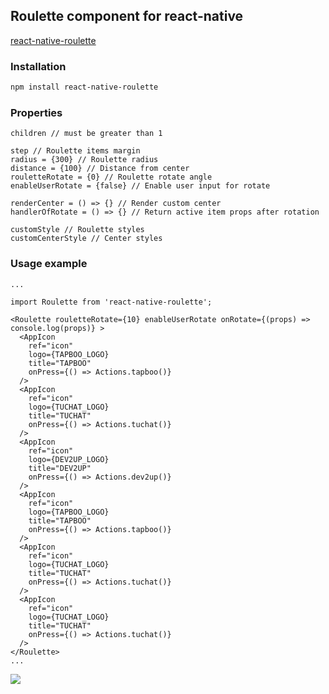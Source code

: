 ## Roulette component for react-native

[react-native-roulette](https://www.npmjs.com/package/react-native-roulette)

### Installation
```bash
npm install react-native-roulette
```

### Properties

```
children // must be greater than 1

step // Roulette items margin
radius = {300} // Roulette radius
distance = {100} // Distance from center
rouletteRotate = {0} // Roulette rotate angle
enableUserRotate = {false} // Enable user input for rotate

renderCenter = () => {} // Render custom center
handlerOfRotate = () => {} // Return active item props after rotation

customStyle // Roulette styles
customCenterStyle // Center styles
```

### Usage example
```
...

import Roulette from 'react-native-roulette';

<Roulette rouletteRotate={10} enableUserRotate onRotate={(props) => console.log(props)} >
  <AppIcon
    ref="icon"
    logo={TAPBOO_LOGO}
    title="TAPBOO"
    onPress={() => Actions.tapboo()}
  />
  <AppIcon
    ref="icon"
    logo={TUCHAT_LOGO}
    title="TUCHAT"
    onPress={() => Actions.tuchat()}
  />
  <AppIcon
    ref="icon"
    logo={DEV2UP_LOGO}
    title="DEV2UP"
    onPress={() => Actions.dev2up()}
  />
  <AppIcon
    ref="icon"
    logo={TAPBOO_LOGO}
    title="TAPBOO"
    onPress={() => Actions.tapboo()}
  />
  <AppIcon
    ref="icon"
    logo={TUCHAT_LOGO}
    title="TUCHAT"
    onPress={() => Actions.tuchat()}
  />
  <AppIcon
    ref="icon"
    logo={TUCHAT_LOGO}
    title="TUCHAT"
    onPress={() => Actions.tuchat()}
  />
</Roulette>
...

```

![](http://i.imgur.com/MVfhifa.gif)
